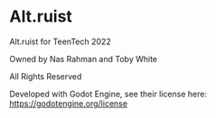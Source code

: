 # Alt.ruist
Alt.ruist for TeenTech 2022

Owned by Nas Rahman and Toby White

All Rights Reserved

Developed with Godot Engine, see their license here:
https://godotengine.org/license
